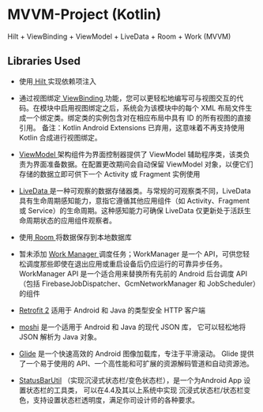 # MVVM-Project (Kotlin)
Hilt + ViewBinding + ViewModel + LiveData  + Room + Work (MVVM)


## Libraries Used

* 使用[ Hilt ](https://developer.android.com/training/dependency-injection/hilt-android)实现依赖项注入

* 通过视图绑定[ ViewBinding ](https://developer.android.com/topic/libraries/view-binding) 功能，您可以更轻松地编写可与视图交互的代码。在模块中启用视图绑定之后，系统会为该模块中的每个 XML 布局文件生成一个绑定类。绑定类的实例包含对在相应布局中具有 ID 的所有视图的直接引用。
  备注：Kotlin Android Extensions 已弃用，这意味着不再支持使用 Kotlin 合成进行视图绑定。

* [ViewModel ](https://developer.android.com/topic/libraries/architecture/viewmodel) 架构组件为界面控制器提供了 ViewModel 辅助程序类，该类负责为界面准备数据。在配置更改期间会自动保留 ViewModel 对象，以便它们存储的数据立即可供下一个 Activity 或 Fragment 实例使用

* [LiveData ](https://developer.android.com/topic/libraries/architecture/livedata) 是一种可观察的数据存储器类。与常规的可观察类不同，LiveData 具有生命周期感知能力，意指它遵循其他应用组件（如 Activity、Fragment 或 Service）的生命周期。这种感知能力可确保 LiveData 仅更新处于活跃生命周期状态的应用组件观察者。

* 使用[ Room ](https://developer.android.com/training/data-storage/room)将数据保存到本地数据库

* 暂未添加 [ Work Manager ](https://developer.android.com/topic/libraries/architecture/workmanager)调度任务；WorkManager 是一个 API，可供您轻松调度那些即使在退出应用或重启设备后仍应运行的可靠异步任务。WorkManager API 是一个适合用来替换所有先前的 Android 后台调度 API（包括 FirebaseJobDispatcher、GcmNetworkManager 和 JobScheduler）的组件

* [Retrofit 2](https://square.github.io/retrofit) 适用于 Android 和 Java 的类型安全 HTTP 客户端

* [moshi](https://github.com/square/moshi) 是一个适用于 Android 和 Java 的现代 JSON 库， 它可以轻松地将 JSON 解析为 Java 对象。

* [Glide](https://bumptech.github.io/glide) 是一个快速高效的 Android 图像加载库，专注于平滑滚动。 Glide 提供了一个易于使用的 API、一个高性能和可扩展的资源解码管道和自动资源池。

* [StatusBarUtil](https://github.com/laobie/StatusBarUtil) （实现沉浸式状态栏/变色状态栏），是一个为Android App 设置状态栏的工具类， 可以在4.4及其以上系统中实现 沉浸式状态栏/状态栏变色，支持设置状态栏透明度，满足你司设计师的各种要求。
